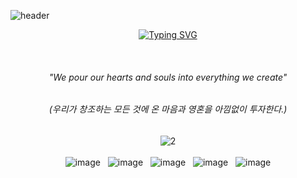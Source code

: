 ![header](https://capsule-render.vercel.app/api?type=wave&color=gradient&height=200&section=header&text=BlizzaB&fontSize=90&fontColor=333333)

<div align="center">
  
  <!-- Title Typing Effect -->
<a href="https://git.io/typing-svg"><img src="https://readme-typing-svg.demolab.com?font=Lobster&color=58A6FF&size=35&pause=1000&center=true&vCenter=true&random=false&width=435&lines=Hello%2C+We+are+BlizzaB;We+are+Best+Team" alt="Typing SVG" /></a>
<br>
<div align="center">  
<br>

  <h6>"We pour our hearts and souls into everything we create"</h6>
  <h6>(우리가 창조하는 모든 것에 온 마음과 영혼을 아낌없이 투자한다.)</h6>
</div>

<div align="center">  
  <img src="https://i.ibb.co/1G2WbsG/2.png" alt="2" border="0">
</div>
<br>
<div align="center">
  <img src="https://i.ibb.co/KFvWRzJ/image.png" alt="image" border="0">
  &nbsp
  <img src="https://i.ibb.co/YQfp1x9/image.png" alt="image" border="0">
  &nbsp
  <img src="https://i.ibb.co/zhx0BD8/image.png" alt="image" border="0">
  &nbsp
  <img src="https://i.ibb.co/xm9dWxb/image.png" alt="image" border="0">
  &nbsp
  <img src="https://i.ibb.co/g9mS2t3/image.png" alt="image" border="0">
</div>
